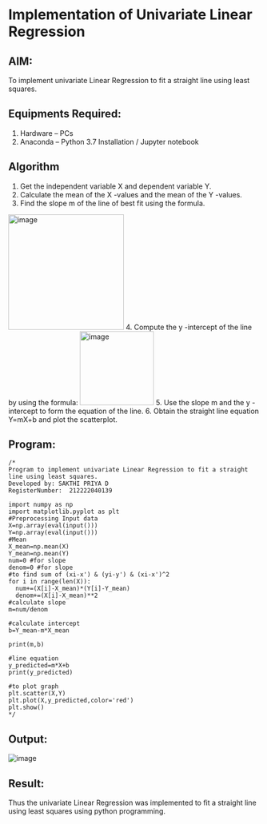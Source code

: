 # Implementation of Univariate Linear Regression
## AIM:
To implement univariate Linear Regression to fit a straight line using least squares.

## Equipments Required:
1. Hardware – PCs
2. Anaconda – Python 3.7 Installation / Jupyter notebook

## Algorithm
1. Get the independent variable X and dependent variable Y.
2. Calculate the mean of the X -values and the mean of the Y -values.
3. Find the slope m of the line of best fit using the formula. 
<img width="231" alt="image" src="https://user-images.githubusercontent.com/93026020/192078527-b3b5ee3e-992f-46c4-865b-3b7ce4ac54ad.png">
4. Compute the y -intercept of the line by using the formula:
<img width="148" alt="image" src="https://user-images.githubusercontent.com/93026020/192078545-79d70b90-7e9d-4b85-9f8b-9d7548a4c5a4.png">
5. Use the slope m and the y -intercept to form the equation of the line.
6. Obtain the straight line equation Y=mX+b and plot the scatterplot.

## Program:
```
/*
Program to implement univariate Linear Regression to fit a straight line using least squares.
Developed by: SAKTHI PRIYA D
RegisterNumber:  212222040139

import numpy as np
import matplotlib.pyplot as plt
#Preprocessing Input data
X=np.array(eval(input()))
Y=np.array(eval(input()))
#Mean
X_mean=np.mean(X)
Y_mean=np.mean(Y)
num=0 #for slope
denom=0 #for slope
#to find sum of (xi-x') & (yi-y') & (xi-x')^2
for i in range(len(X)):
  num+=(X[i]-X_mean)*(Y[i]-Y_mean)
  denom+=(X[i]-X_mean)**2
#calculate slope
m=num/denom

#calculate intercept
b=Y_mean-m*X_mean

print(m,b)

#line equation
y_predicted=m*X+b
print(y_predicted)

#to plot graph
plt.scatter(X,Y)
plt.plot(X,y_predicted,color='red')
plt.show()
*/
```

## Output:
![image](https://github.com/sakthipriyadhanusu/Find-the-best-fit-line-using-Least-Squares-Method/assets/119393194/557ea16c-2921-498f-bc2e-23598ccf815d)



## Result:
Thus the univariate Linear Regression was implemented to fit a straight line using least squares using python programming.
